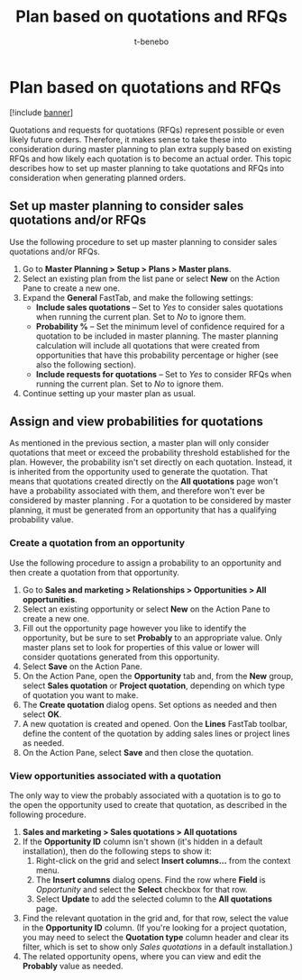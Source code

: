 ﻿---
title: Plan based on quotations and RFQs
description: This topic describes how to set up master planning to take quotations and requests for quotation (RFQs) into consideration when generating planned orders.
author: t-benebo
ms.date: 09/20/2022
ms.topic: article
ms.search.form: SalesQuotationListPage, ReqPlanSched, SalesQuotationTable, smmOpportunityTable
audience: Application User
ms.reviewer: kamaybac
ms.search.region: Global
ms.author: benebotg
ms.search.validFrom: 2022-09-20
ms.dyn365.ops.version: 10.0.30
---

# Plan based on quotations and RFQs

[!include [banner](../../includes/banner.md)]

Quotations and requests for quotations (RFQs) represent possible or even likely future orders. Therefore, it makes sense to take these into consideration during master planning to plan extra supply based on existing RFQs and how likely each quotation is to become an actual order. This topic describes how to set up master planning to take quotations and RFQs into consideration when generating planned orders.

<!-- KFM: Does this require PO, or does the legacy engine also support this? Is any FM needed? -->

## Set up master planning to consider sales quotations and/or RFQs

Use the following procedure to set up master planning to consider sales quotations and/or RFQs.

1. Go to **Master Planning \> Setup \> Plans \> Master plans**.
1. Select an existing plan from the list pane or select **New** on the Action Pane to create a new one.
1. Expand the **General** FastTab, and make the following settings:
    - **Include sales quotations** – Set to *Yes* to consider sales quotations when running the current plan. Set to *No* to ignore them.
    - **Probability %** – Set the minimum level of confidence required for a quotation to be included in master planning. The master planning calculation will include all quotations that were created from opportunities that have this probability percentage or higher (see also the following section). <!-- KFM: Set to zero to plan for all quotations (including those with no opportunity?) -->
    - **Include requests for quotations** – Set to *Yes* to consider RFQs when running the current plan. Set to *No* to ignore them. <!--KFM: What does it mean to consider RFQs? Do we generate planned orders to cover all of them? Does the Probability % apply for these too?  -->
1. Continue setting up your master plan as usual.

## Assign and view probabilities for quotations

As mentioned in the previous section, a master plan will only consider quotations that meet or exceed the probability threshold established for the plan. However, the probability isn't set directly on each quotation. Instead, it is inherited from the opportunity used to generate the quotation. That means that quotations created directly on the **All quotations** page won't have a probability associated with them, and therefore won't ever be considered by master planning <!-- KFM: What about plans set to 0%? -->. For a quotation to be considered by master planning, it must be generated from an opportunity that has a qualifying probability value. <!-- KFM: Is there really no way to assign an opportunity to an existing quotation? -->

### Create a quotation from an opportunity

Use the following procedure to assign a probability to an opportunity and then create a quotation from that opportunity.

1. Go to **Sales and marketing \> Relationships \> Opportunities \> All opportunities**.
1. Select an existing opportunity or select **New** on the Action Pane to create a new one.
1. Fill out the opportunity page however you like to identify the opportunity, but be sure to set **Probably** to an appropriate value. Only master plans set to look for properties of this value or lower will consider quotations generated from this opportunity.
1. Select **Save** on the Action Pane.
1. On the Action Pane, open the **Opportunity** tab and, from the **New** group, select **Sales quotation** or **Project quotation**, depending on which type of quotation you want to make. <!-- KFM: Are project quotations really relevant? -->
1. The **Create quotation** dialog opens. Set options as needed and then select **OK**.
1. A new quotation is created and opened. Oon the **Lines** FastTab toolbar, define the content of the quotation by adding sales lines or project lines as needed.
1. On the Action Pane, select **Save** and then close the quotation.

### View opportunities associated with a quotation

The only way to view the probably associated with a quotation is to go to the open the opportunity used to create that quotation, as described in the following procedure.

1. **Sales and marketing \> Sales quotations \> All quotations**
1. If the **Opportunity ID** column isn't shown (it's hidden in a default installation), then do the following steps to show it: <!-- KFM: Is there a way to make the app show this column from now on? For me it goes away each time I reload the page. -->
    1. Right-click on the grid and select **Insert columns...** from the context menu.
    1. The **Insert columns** dialog opens. Find the row where **Field** is *Opportunity* and select the **Select** checkbox for that row.
    1. Select **Update** to add the selected column to the **All quotations** page.
1. Find the relevant quotation in the grid and, for that row, select the value in the **Opportunity ID** column. (If you're looking for a project quotation, you may need to select the **Quotation type** column header and clear its filter, which is set to show only *Sales quotations* in a default installation.)
1. The related opportunity opens, where you can view and edit the **Probably** value as needed. <!-- KFM: Will editing this now have any effect? -->

<!-- KFM: Does the quotation status have any effect? (created, approved, sent, confirmed, etc.) -->

<!-- KFM: I think we need a section that explains how master planning works with RFQs. Any special considerations, such as status, type, date, responses, etc.? When/how do these get resolved? -->